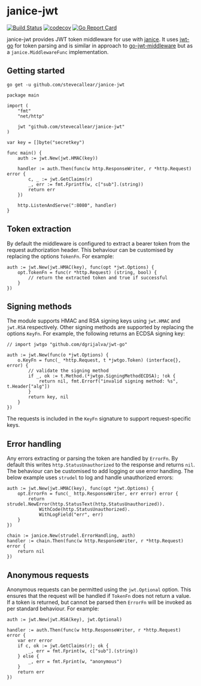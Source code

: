 # janice-jwt
[![Build Status](https://travis-ci.org/stevecallear/janice-jwt.svg?branch=master)](https://travis-ci.org/stevecallear/janice-jwt)
[![codecov](https://codecov.io/gh/stevecallear/janice-jwt/branch/master/graph/badge.svg)](https://codecov.io/gh/stevecallear/janice-jwt)
[![Go Report Card](https://goreportcard.com/badge/github.com/stevecallear/janice-jwt)](https://goreportcard.com/report/github.com/stevecallear/janice-jwt)

janice-jwt provides JWT token middleware for use with [janice](https://github.com/dgrijalva/jwt-go). It uses [jwt-go](https://github.com/dgrijalva/jwt-go) for token parsing and is similar in approach to [go-jwt-middleware](https://github.com/auth0/go-jwt-middleware) but as a `janice.MiddlewareFunc` implementation.


## Getting started
```
go get -u github.com/stevecallear/janice-jwt
```
```
package main

import (
	"fmt"
	"net/http"

	jwt "github.com/stevecallear/janice-jwt"
)

var key = []byte("secretkey")

func main() {
	auth := jwt.New(jwt.HMAC(key))

	handler := auth.Then(func(w http.ResponseWriter, r *http.Request) error {
		c, _ := jwt.GetClaims(r)
		_, err := fmt.Fprintf(w, c["sub"].(string))
		return err
	})

	http.ListenAndServe(":8080", handler)
}
```

## Token extraction
By default the middleware is configured to extract a bearer token from the request authorization header. This behaviour can be customised by replacing the options `TokenFn`. For example:
```
auth := jwt.New(jwt.HMAC(key), func(opt *jwt.Options) {
    opt.TokenFn = func(r *http.Request) (string, bool) {
        // return the extracted token and true if successful
    }
})
```

## Signing methods
The module supports HMAC and RSA signing keys using `jwt.HMAC` and `jwt.RSA` respectively. Other signing methods are supported by replacing the options `KeyFn`. For example, the following returns an ECDSA signing key:
```
// import jwtgo "github.com/dgrijalva/jwt-go"

auth := jwt.New(func(o *jwt.Options) {
    o.KeyFn = func(_ *http.Request, t *jwtgo.Token) (interface{}, error) {
        // validate the signing method
        if _, ok := t.Method.(*jwtgo.SigningMethodECDSA); !ok {
            return nil, fmt.Errorf("invalid signing method: %s", t.Header["alg"])
        }
        return key, nil
    }
})
```
The requests is included in the `KeyFn` signature to support request-specific keys.

## Error handling
Any errors extracting or parsing the token are handled by `ErrorFn`. By default this writes `http.StatusUnauthorized` to the response and returns `nil`. The behaviour can be customised to add logging or use error handling. The below example uses `strudel` to log and handle unauthorized errors:
```
auth := jwt.New(jwt.HMAC(key), func(opt *jwt.Options) {
    opt.ErrorFn = func(_ http.ResponseWriter, err error) error {
        return strudel.NewError(http.StatusText(http.StatusUnauthorized)).
            WithCode(http.StatusUnauthorized).
            WithLogField("err", err)
    }
})

chain := janice.New(strudel.ErrorHandling, auth)
handler := chain.Then(func(w http.ResponseWriter, r *http.Request) error {
    return nil
})
```

## Anonymous requests
Anonymous requests can be permitted using the `jwt.Optional` option. This ensures that the request will be handled if `TokenFn` does not return a value. If a token is returned, but cannot be parsed then `ErrorFn` will be invoked as per standard behaviour. For example:
```
auth := jwt.New(jwt.RSA(key), jwt.Optional)

handler := auth.Then(func(w http.ResponseWriter, r *http.Request) error {
    var err error
    if c, ok := jwt.GetClaims(r); ok {
        _, err = fmt.Fprint(w, c["sub"].(string))
    } else {
        _, err = fmt.Fprint(w, "anonymous")
    }
    return err
})
```